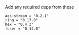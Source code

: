 Add any required deps from these
```angular2html
aes-stream = "0.2.1"
ring = "0.17.8"
hex = "0.4.3"
fuser = "0.14.0"
```
